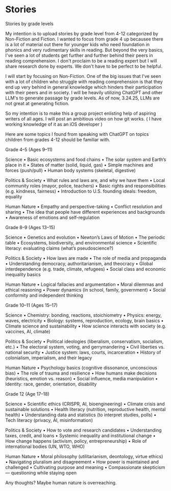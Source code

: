 # Stories
Stories by grade levels

My intention is to upload stories by grade level from 4-12 categorized by Non-Fiction and Fiction. I wanted to focus from grade 4 up becausee there is a lot of material out there for younger kids who need foundation in phonics and very rudimentary skills in reading. But beyond the very basics, I've seen a lot of students get further and further behind their peers in reading comprehension. I don't proclaim to be a reading expert but I will share research done by experts.
We don't have to be perfect to be helpful. 

I will start by focusing on Non-Fiction. One of the big issues that I've seen with a lot of children who struggle with reading comprehension is that they end up very behind in general knowledge which hinders their participation with their peers and in society. I will be heavily utilizing ChatGPT and other LLM's to generate passage by grade levels. As of now, 3.24.25, LLMs are not great at generating fiction.

So my intention is to make this a group project enlisting help of aspiring writers of all ages. I will post an ambitious video on how git works. ( I have working knowledge of it as an iOS developer )

Here are some topics I found from speaking with ChatGPT on topics children from grades 4-12 should be familiar with.

Grade 4–5 (Ages 9–11)

Science
	•	Basic ecosystems and food chains
	•	The solar system and Earth’s place in it
	•	States of matter (solid, liquid, gas)
	•	Simple machines and forces (push/pull)
	•	Human body systems (skeletal, digestive)

Politics & Society
	•	What rules and laws are, and why we have them
	•	Local community roles (mayor, police, teachers)
	•	Basic rights and responsibilities (e.g. kindness, fairness)
	•	Introduction to U.S. founding ideals: freedom, equality

Human Nature
	•	Empathy and perspective-taking
	•	Conflict resolution and sharing
	•	The idea that people have different experiences and backgrounds
	•	Awareness of emotions and self-regulation

Grade 8–9 (Ages 13–15)

Science
	•	Genetics and evolution
	•	Newton’s Laws of Motion
	•	The periodic table
	•	Ecosystems, biodiversity, and environmental science
	•	Scientific literacy: evaluating claims (what’s pseudoscience?)

Politics & Society
	•	How laws are made
	•	The role of media and propaganda
	•	Understanding democracy, authoritarianism, and theocracy
	•	Global interdependence (e.g. trade, climate, refugees)
	•	Social class and economic inequality basics

Human Nature
	•	Logical fallacies and argumentation
	•	Moral dilemmas and ethical reasoning
	•	Power dynamics (in school, family, government)
	•	Social conformity and independent thinking

Grade 10–11 (Ages 15–17)

Science
	•	Chemistry: bonding, reactions, stoichiometry
	•	Physics: energy, waves, electricity
	•	Biology: systems, reproduction, ecology, brain basics
	•	Climate science and sustainability
	•	How science interacts with society (e.g. vaccines, AI, climate)

Politics & Society
	•	Political ideologies (liberalism, conservatism, socialism, etc.)
	•	The electoral system, voting, and gerrymandering
	•	Civil liberties vs. national security
	•	Justice system: laws, courts, incarceration
	•	History of colonialism, imperialism, and their legacy

Human Nature
	•	Psychology basics (cognitive dissonance, unconscious bias)
	•	The role of trauma and resilience
	•	How humans make decisions (heuristics, emotion vs. reason)
	•	Social influence, media manipulation
	•	Identity: race, gender, orientation, disability

Grade 12 (Age 17–18)

Science
	•	Scientific ethics (CRISPR, AI, bioengineering)
	•	Climate crisis and sustainable solutions
	•	Health literacy (nutrition, reproductive health, mental health)
	•	Understanding data and statistics (to interpret studies, polls)
	•	Tech literacy (privacy, AI, misinformation)

Politics & Society
	•	How to vote and research candidates
	•	Understanding taxes, credit, and loans
	•	Systemic inequality and institutional change
	•	How change happens (activism, policy, entrepreneurship)
	•	Role of international bodies (UN, WTO, WHO)

Human Nature
	•	Moral philosophy (utilitarianism, deontology, virtue ethics)
	•	Navigating pluralism and disagreement
	•	How power is maintained and challenged
	•	Cultivating purpose and meaning
	•	Compassionate skepticism — questioning while staying open

Any thoughts? Maybe human nature is overreaching.
